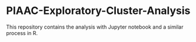 # PIAAC-Exploratory-Cluster-Analysis
This repository contains the analysis with Jupyter notebook and a similar process in R. 
